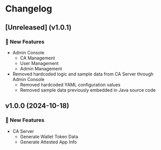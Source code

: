 # Changelog

## [Unreleased] (v1.0.1)

### 🚀 New Features
- Admin Console
    - CA Management
    - User Management
    - Admin Management
- Removed hardcoded logic and sample data from CA Server through Admin Console
  - Removed hardcoded YAML configuration values
  - Removed sample data previously embedded in Java source code
  
## v1.0.0 (2024-10-18)

### 🚀 New Features
- CA Server
    - Generate Wallet Token Data
    - Generate Attested App Info
